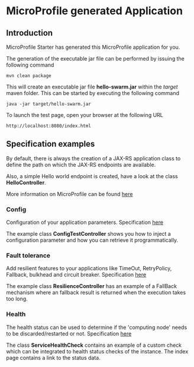 # MicroProfile generated Application

## Introduction

MicroProfile Starter has generated this MicroProfile application for you.

The generation of the executable jar file can be performed by issuing the following command

    mvn clean package

This will create an executable jar file **hello-swarm.jar** within the _target_ maven folder. This can be started by executing the following command

    java -jar target/hello-swarm.jar



To launch the test page, open your browser at the following URL

    http://localhost:8080/index.html  



## Specification examples

By default, there is always the creation of a JAX-RS application class to define the path on which the JAX-RS endpoints are available.

Also, a simple Hello world endpoint is created, have a look at the class **HelloController**.

More information on MicroProfile can be found [here](https://microprofile.io/)


### Config

Configuration of your application parameters. Specification [here](https://microprofile.io/project/eclipse/microprofile-config)

The example class **ConfigTestController** shows you how to inject a configuration parameter and how you can retrieve it programmatically.



### Fault tolerance

Add resilient features to your applications like TimeOut, RetryPolicy, Fallback, bulkhead and circuit breaker. Specification [here](https://microprofile.io/project/eclipse/microprofile-fault-tolerance)

The example class **ResilienceController** has an example of a FallBack mechanism where an fallback result is returned when the execution takes too long.



### Health

The health status can be used to determine if the 'computing node' needs to be discarded/restarted or not. Specification [here](https://microprofile.io/project/eclipse/microprofile-health)

The class **ServiceHealthCheck** contains an example of a custom check which can be integrated to health status checks of the instance.  The index page contains a link to the status data.













